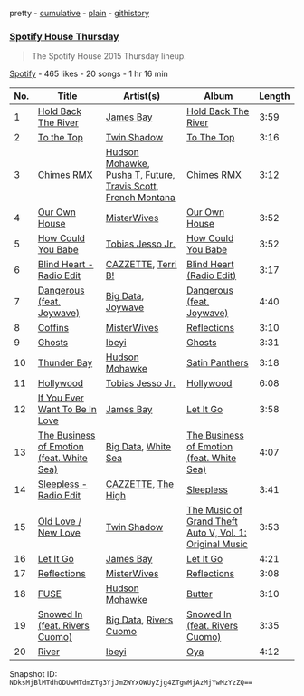 pretty - [cumulative](/playlists/cumulative/6NjugpbMNtXAtbv3NIbb3j.md) - [plain](/playlists/plain/6NjugpbMNtXAtbv3NIbb3j) - [githistory](https://github.githistory.xyz/mackorone/spotify-playlist-archive/blob/main/playlists/plain/6NjugpbMNtXAtbv3NIbb3j)

### [Spotify House Thursday](https://open.spotify.com/playlist/6NjugpbMNtXAtbv3NIbb3j)

> The Spotify House 2015 Thursday lineup.

[Spotify](https://open.spotify.com/user/spotify) - 465 likes - 20 songs - 1 hr 16 min

| No. | Title | Artist(s) | Album | Length |
|---|---|---|---|---|
| 1 | [Hold Back The River](https://open.spotify.com/track/6PZby1bNMj2ZEPShwQwJnL) | [James Bay](https://open.spotify.com/artist/4EzkuveR9pLvDVFNx6foYD) | [Hold Back The River](https://open.spotify.com/album/01TNBVXe8l4RZb3LDC7Iw6) | 3:59 |
| 2 | [To the Top](https://open.spotify.com/track/3wvdC46xxQTHUthnQT0MlE) | [Twin Shadow](https://open.spotify.com/artist/6fLrPFLWLSCrp7gcTZXcKb) | [To The Top](https://open.spotify.com/album/3xLFvPvKBlgqMaUrprBcqX) | 3:16 |
| 3 | [Chimes RMX](https://open.spotify.com/track/57XBsSqOUWLDIAxUxbar04) | [Hudson Mohawke](https://open.spotify.com/artist/6olWbKW2VLhFCHfOi0iEDb), [Pusha T](https://open.spotify.com/artist/0ONHkAv9pCAFxb0zJwDNTy), [Future](https://open.spotify.com/artist/1RyvyyTE3xzB2ZywiAwp0i), [Travis Scott](https://open.spotify.com/artist/0Y5tJX1MQlPlqiwlOH1tJY), [French Montana](https://open.spotify.com/artist/6vXTefBL93Dj5IqAWq6OTv) | [Chimes RMX](https://open.spotify.com/album/2gan07HhG8HzFFyi3qVivp) | 3:12 |
| 4 | [Our Own House](https://open.spotify.com/track/5ufmXqULgMsDIDSkSaXw1E) | [MisterWives](https://open.spotify.com/artist/5ivCbtrcD5N4rD337xIb2z) | [Our Own House](https://open.spotify.com/album/09bl34G5cWe3hlKND6PNt2) | 3:52 |
| 5 | [How Could You Babe](https://open.spotify.com/track/3UQM3V4mjS1DuAqucivt1Q) | [Tobias Jesso Jr.](https://open.spotify.com/artist/3RosuARXNIOfNYoJXR7fzA) | [How Could You Babe](https://open.spotify.com/album/366pymIt28pfphDRjYM0BL) | 3:52 |
| 6 | [Blind Heart \- Radio Edit](https://open.spotify.com/track/3Wb4T8OJg4obJNBMUYgfPm) | [CAZZETTE](https://open.spotify.com/artist/1IELhvOMg5VQlU7syRm6CS), [Terri B!](https://open.spotify.com/artist/6eke2ECTHhJgqVsArc8t5z) | [Blind Heart \(Radio Edit\)](https://open.spotify.com/album/7ga1udMTCW1AwyUOoh9qXS) | 3:17 |
| 7 | [Dangerous \(feat\. Joywave\)](https://open.spotify.com/track/2rPw8mIZPu987REVeDbrjt) | [Big Data](https://open.spotify.com/artist/4S1nvNHWiZLP4rzwmULmUa), [Joywave](https://open.spotify.com/artist/1UfzhwcOR4yfX7yHTPfC9m) | [Dangerous \(feat\. Joywave\)](https://open.spotify.com/album/6ut9RO5CKAIBvrEZ6Q85Ph) | 4:40 |
| 8 | [Coffins](https://open.spotify.com/track/4yP0JmB5w21MtWfLV98lIp) | [MisterWives](https://open.spotify.com/artist/5ivCbtrcD5N4rD337xIb2z) | [Reflections](https://open.spotify.com/album/5xM6nKztgu6QNXj8ciiUEg) | 3:10 |
| 9 | [Ghosts](https://open.spotify.com/track/2bqx1nbXAI6ciOxzl2JbVC) | [Ibeyi](https://open.spotify.com/artist/5Q8NEHGX70m1kkojbtm8wa) | [Ghosts](https://open.spotify.com/album/0xkbqzDDv6dtXVxOrQQtpM) | 3:31 |
| 10 | [Thunder Bay](https://open.spotify.com/track/4pfWXSIUdlmwhFA3qeV276) | [Hudson Mohawke](https://open.spotify.com/artist/6olWbKW2VLhFCHfOi0iEDb) | [Satin Panthers](https://open.spotify.com/album/0d99LxnQpiPLgSGDRuU9HT) | 3:18 |
| 11 | [Hollywood](https://open.spotify.com/track/6sHdBYQ8xiZ8p4eRuMqKoq) | [Tobias Jesso Jr.](https://open.spotify.com/artist/3RosuARXNIOfNYoJXR7fzA) | [Hollywood](https://open.spotify.com/album/1VP9Nf70JuwYsSGqvMNS9l) | 6:08 |
| 12 | [If You Ever Want To Be In Love](https://open.spotify.com/track/46BjrnHmtkSNSTVWngBOoz) | [James Bay](https://open.spotify.com/artist/4EzkuveR9pLvDVFNx6foYD) | [Let It Go](https://open.spotify.com/album/5jnPO2IuTJbZqdFXZgxgn1) | 3:58 |
| 13 | [The Business of Emotion \(feat\. White Sea\)](https://open.spotify.com/track/28tHctD3gWIIkfIhzb1a9d) | [Big Data](https://open.spotify.com/artist/4S1nvNHWiZLP4rzwmULmUa), [White Sea](https://open.spotify.com/artist/5WzsdqnI9jOwLrW9YuXI4t) | [The Business of Emotion \(feat\. White Sea\)](https://open.spotify.com/album/63juWb0wB4OBuAzuAdGpXf) | 4:07 |
| 14 | [Sleepless \- Radio Edit](https://open.spotify.com/track/15uFqHGAOvaGCqikvgiW6w) | [CAZZETTE](https://open.spotify.com/artist/1IELhvOMg5VQlU7syRm6CS), [The High](https://open.spotify.com/artist/5mKNjpx3SmjNqtxQTmuo9Z) | [Sleepless](https://open.spotify.com/album/4pDtJD36tHdR4dVxakWBWH) | 3:41 |
| 15 | [Old Love / New Love](https://open.spotify.com/track/6e1rpOJQIXivYKXOBLoAn2) | [Twin Shadow](https://open.spotify.com/artist/6fLrPFLWLSCrp7gcTZXcKb) | [The Music of Grand Theft Auto V, Vol\. 1: Original Music](https://open.spotify.com/album/63fPXLpTxvDR7LgSOZIaly) | 3:53 |
| 16 | [Let It Go](https://open.spotify.com/track/2ggSyGB5HnVvGDGofu3ITZ) | [James Bay](https://open.spotify.com/artist/4EzkuveR9pLvDVFNx6foYD) | [Let It Go](https://open.spotify.com/album/5jnPO2IuTJbZqdFXZgxgn1) | 4:21 |
| 17 | [Reflections](https://open.spotify.com/track/2jLjVXkSJmMprZpIV4gXLN) | [MisterWives](https://open.spotify.com/artist/5ivCbtrcD5N4rD337xIb2z) | [Reflections](https://open.spotify.com/album/5xM6nKztgu6QNXj8ciiUEg) | 3:08 |
| 18 | [FUSE](https://open.spotify.com/track/2VYLZO3LakAgSWK9DTLWE3) | [Hudson Mohawke](https://open.spotify.com/artist/6olWbKW2VLhFCHfOi0iEDb) | [Butter](https://open.spotify.com/album/5mM1wM86RvYN7IPwAcyxLR) | 3:10 |
| 19 | [Snowed In \(feat\. Rivers Cuomo\)](https://open.spotify.com/track/2Eo5lFZ5QKA6VW6R6HVhfh) | [Big Data](https://open.spotify.com/artist/4S1nvNHWiZLP4rzwmULmUa), [Rivers Cuomo](https://open.spotify.com/artist/4LAz9VRX8Nat9kvIzgkg2v) | [Snowed In \(feat\. Rivers Cuomo\)](https://open.spotify.com/album/1KR3tgq8xAB65DegIMoPZI) | 3:35 |
| 20 | [River](https://open.spotify.com/track/02uNz94xdQzo2b3tq7YDfF) | [Ibeyi](https://open.spotify.com/artist/5Q8NEHGX70m1kkojbtm8wa) | [Oya](https://open.spotify.com/album/3B4uLDgZNyW21VqyUzxPDN) | 4:12 |

Snapshot ID: `NDksMjBlMTdhODUwMTdmZTg3YjJmZWYxOWUyZjg4ZTgwMjAzMjYwMzYzZQ==`
